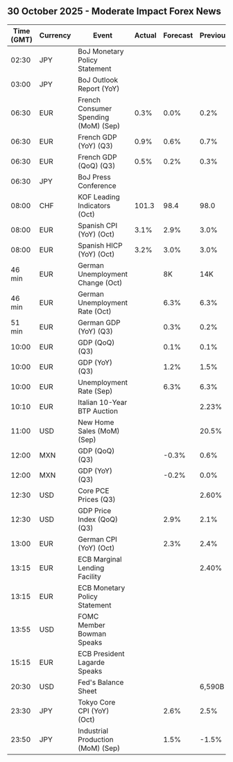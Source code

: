 ## 30 October 2025 - Moderate Impact Forex News

| Time (GMT) | Currency | Event | Actual | Forecast | Previous |
|------|----------|-------|--------|----------|----------|
| 02:30 | JPY | BoJ Monetary Policy Statement |  |  |  |
| 03:00 | JPY | BoJ Outlook Report (YoY) |  |  |  |
| 06:30 | EUR | French Consumer Spending (MoM) (Sep) | 0.3% | 0.0% | 0.2% |
| 06:30 | EUR | French GDP (YoY) (Q3) | 0.9% | 0.6% | 0.7% |
| 06:30 | EUR | French GDP (QoQ) (Q3) | 0.5% | 0.2% | 0.3% |
| 06:30 | JPY | BoJ Press Conference |  |  |  |
| 08:00 | CHF | KOF Leading Indicators (Oct) | 101.3 | 98.4 | 98.0 |
| 08:00 | EUR | Spanish CPI (YoY) (Oct) | 3.1% | 2.9% | 3.0% |
| 08:00 | EUR | Spanish HICP (YoY) (Oct) | 3.2% | 3.0% | 3.0% |
| 46 min | EUR | German Unemployment Change (Oct) |  | 8K | 14K |
| 46 min | EUR | German Unemployment Rate (Oct) |  | 6.3% | 6.3% |
| 51 min | EUR | German GDP (YoY) (Q3) |  | 0.3% | 0.2% |
| 10:00 | EUR | GDP (QoQ) (Q3) |  | 0.1% | 0.1% |
| 10:00 | EUR | GDP (YoY) (Q3) |  | 1.2% | 1.5% |
| 10:00 | EUR | Unemployment Rate (Sep) |  | 6.3% | 6.3% |
| 10:10 | EUR | Italian 10-Year BTP Auction |  |  | 2.23% |
| 11:00 | USD | New Home Sales (MoM) (Sep) |  |  | 20.5% |
| 12:00 | MXN | GDP (QoQ) (Q3) |  | -0.3% | 0.6% |
| 12:00 | MXN | GDP (YoY) (Q3) |  | -0.2% | 0.0% |
| 12:30 | USD | Core PCE Prices (Q3) |  |  | 2.60% |
| 12:30 | USD | GDP Price Index (QoQ) (Q3) |  | 2.9% | 2.1% |
| 13:00 | EUR | German CPI (YoY) (Oct) |  | 2.3% | 2.4% |
| 13:15 | EUR | ECB Marginal Lending Facility |  |  | 2.40% |
| 13:15 | EUR | ECB Monetary Policy Statement |  |  |  |
| 13:55 | USD | FOMC Member Bowman Speaks |  |  |  |
| 15:15 | EUR | ECB President Lagarde Speaks |  |  |  |
| 20:30 | USD | Fed's Balance Sheet |  |  | 6,590B |
| 23:30 | JPY | Tokyo Core CPI (YoY) (Oct) |  | 2.6% | 2.5% |
| 23:50 | JPY | Industrial Production (MoM) (Sep) |  | 1.5% | -1.5% |
